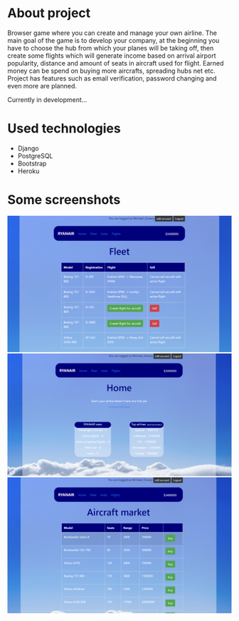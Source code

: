 # About project
Browser game where you can create and manage your own airline. The main goal of the game is to develop your company, at the beginning you have to choose the hub from which your planes will be taking off, then create some flights which will generate income based on arrival airport popularity, distance and amount of seats in aircraft used for flight. Earned money can be spend on buying more aircrafts, spreading hubs net etc. <br> 
Project has features such as email verification, password changing and even more are planned.

Currently in development...

# Used technologies
- Django 
- PostgreSQL
- Bootstrap
- Heroku

# Some screenshots
![Alt text](https://github.com/witek3100/AirlineManager/blob/master/main/static/screenshots/ssfleet.png "Optional Title")
![Alt text](https://github.com/witek3100/AirlineManager/blob/master/main/static/screenshots/sshome.png "Optional Title")
![Alt text](https://github.com/witek3100/AirlineManager/blob/master/main/static/screenshots/ssaircraftmarket.png "Optional Title")
